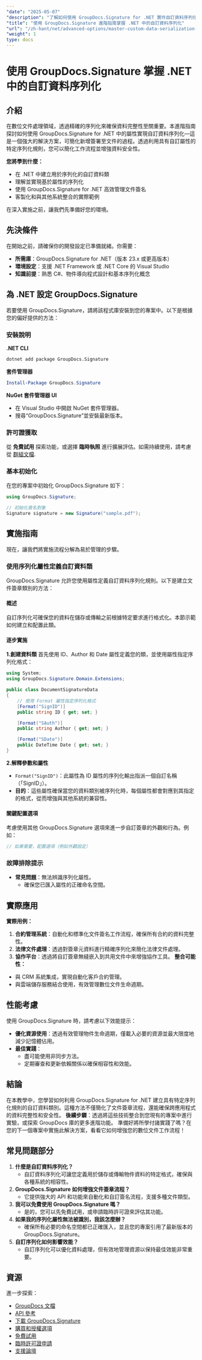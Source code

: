 ```yaml
---
"date": "2025-05-07"
"description": "了解如何使用 GroupDocs.Signature for .NET 實作自訂資料序列化。簡化文件簽章工作流程並增強資料安全性。"
"title": "使用 GroupDocs.Signature 進階指南掌握 .NET 中的自訂資料序列化"
"url": "/zh-hant/net/advanced-options/master-custom-data-serialization-groupdocs-signature-dotnet/"
"weight": 1
type: docs
---
```

# 使用 GroupDocs.Signature 掌握 .NET 中的自訂資料序列化
## 介紹
在數位文件處理領域，透過精確的序列化來確保資料完整性至關重要。本進階指南探討如何使用 GroupDocs.Signature for .NET 中的屬性實現自訂資料序列化—這是一個強大的解決方案，可簡化新增簽署至文件的過程。透過利用具有自訂屬性的特定序列化規則，您可以簡化工作流程並增強資料安全性。

**您將學到什麼：**
- 在 .NET 中建立用於序列化的自訂資料類
- 理解並實現基於屬性的序列化
- 使用 GroupDocs.Signature for .NET 高效管理文件簽名
- 客製化和與其他系統整合的實際範例

在深入實施之前，讓我們先準備好您的環境。
## 先決條件
在開始之前，請確保你的開發設定已準備就緒。你需要：

- **所需庫**：GroupDocs.Signature for .NET（版本 23.x 或更高版本）
- **環境設定**：支援 .NET Framework 或 .NET Core 的 Visual Studio
- **知識前提**：熟悉 C#、物件導向程式設計和基本序列化概念
## 為 .NET 設定 GroupDocs.Signature
若要使用 GroupDocs.Signature，請將該程式庫安裝到您的專案中。以下是根據您的偏好提供的方法：
### 安裝說明
**.NET CLI**
```bash
dotnet add package GroupDocs.Signature
```
**套件管理器**
```powershell
Install-Package GroupDocs.Signature
```
**NuGet 套件管理器 UI**
- 在 Visual Studio 中開啟 NuGet 套件管理器。
- 搜尋“GroupDocs.Signature”並安裝最新版本。
### 許可證獲取
從 **免費試用** 探索功能，或選擇 **臨時執照** 進行擴展評估。如需持續使用，請考慮從 [群組文檔](https://purchase。groupdocs.com/buy).
### 基本初始化
在您的專案中初始化 GroupDocs.Signature 如下：
```csharp
using GroupDocs.Signature;

// 初始化簽名對象
Signature signature = new Signature("sample.pdf");
```
## 實施指南
現在，讓我們將實施流程分解為易於管理的步驟。
### 使用序列化屬性定義自訂資料類
GroupDocs.Signature 允許您使用屬性定義自訂資料序列化規則。以下是建立文件簽章類別的方法：
#### 概述
自訂序列化可確保您的資料在儲存或傳輸之前根據特定要求進行格式化。本節示範如何建立和配置此類。
#### 逐步實施
**1.創建資料類**
首先使用 ID、Author 和 Date 屬性定義您的類，並使用屬性指定序列化格式：
```csharp
using System;
using GroupDocs.Signature.Domain.Extensions;

public class DocumentSignatureData
{
    // 使用 Format 屬性指定序列化格式
    [Format("SignID")]
    public string ID { get; set; }

    [Format("SAuth")]
    public string Author { get; set; }

    [Format("SDate")]
    public DateTime Date { get; set; }
}
```
**2.解釋參數和屬性**
- `Format("SignID")`：此屬性為 ID 屬性的序列化輸出指派一個自訂名稱（「SignID」）。
- **目的**：這些屬性確保當您的資料類別被序列化時，每個屬性都會對應到其指定的格式，從而增強與其他系統的兼容性。
#### 關鍵配置選項
考慮使用其他 GroupDocs.Signature 選項來進一步自訂簽章的外觀和行為。例如：
```csharp
// 如果需要，配置選項（例如外觀設定）
```
### 故障排除提示
- **常見問題**：無法辨識序列化屬性。
  - 確保您已匯入屬性的正確命名空間。
## 實際應用
**實際用例：**
1. **合約管理系統**：自動化和標準化文件簽名工作流程，確保所有合約的資料完整性。
2. **法律文件處理**：透過對簽章元資料進行精確序列化來簡化法律文件處理。
3. **協作平台**：透過將自訂簽章無縫嵌入到共用文件中來增強協作工具。
**整合可能性：**
- 與 CRM 系統集成，實現自動化客戶合約管理。
- 與雲端儲存服務結合使用，有效管理數位文件生命週期。
## 性能考慮
使用 GroupDocs.Signature 時，請考慮以下效能提示：
- **優化資源使用**：透過有效管理物件生命週期，僅載入必要的資源並最大限度地減少記憶體佔用。
- **最佳實踐**：
  - 盡可能使用非同步方法。
  - 定期審查和更新依賴關係以確保相容性和效能。
## 結論
在本教學中，您學習如何利用 GroupDocs.Signature for .NET 建立具有特定序列化規則的自訂資料類別。這種方法不僅簡化了文件簽章流程，還能確保跨應用程式的資料完整性和安全性。
**後續步驟**：透過將這些技術整合到您現有的專案中進行實驗，或探索 GroupDocs 庫的更多進階功能。
準備好將所學付諸實踐了嗎？在您的下一個專案中實施此解決方案，看看它如何增強您的數位文件工作流程！
## 常見問題部分
1. **什麼是自訂資料序列化？**
   - 自訂資料序列化可讓您定義用於儲存或傳輸物件資料的特定格式，確保與各種系統的相容性。
2. **GroupDocs.Signature 如何增強文件簽章流程？**
   - 它提供強大的 API 和功能來自動化和自訂簽名流程，支援多種文件類型。
3. **我可以免費使用 GroupDocs.Signature 嗎？**
   - 是的，您可以先免費試用，或申請臨時許可證來評估其功能。
4. **如果我的序列化屬性無法被識別，我該怎麼辦？**
   - 確保所有必要的命名空間都已正確匯入，並且您的專案引用了最新版本的 GroupDocs.Signature。
5. **自訂序列化如何影響效能？**
   - 自訂序列化可以優化資料處理，但有效地管理資源以保持最佳效能非常重要。
## 資源
進一步探索：
- [GroupDocs 文檔](https://docs.groupdocs.com/signature/net/)
- [API 參考](https://reference.groupdocs.com/signature/net/)
- [下載 GroupDocs.Signature](https://releases.groupdocs.com/signature/net/)
- [購買和授權選項](https://purchase.groupdocs.com/buy)
- [免費試用](https://releases.groupdocs.com/signature/net/)
- [臨時許可證申請](https://purchase.groupdocs.com/temporary-license/)
- [支援論壇](https://forum.groupdocs.com/c/signature/)